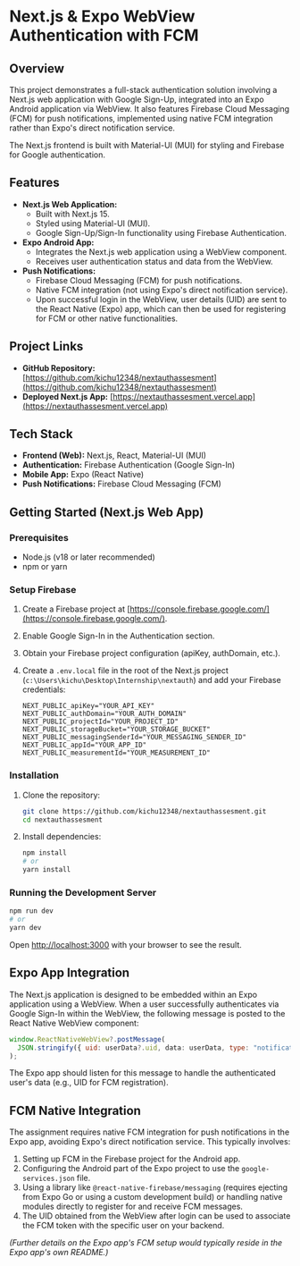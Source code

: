# Next.js & Expo WebView Authentication with FCM

## Overview

This project demonstrates a full-stack authentication solution involving a Next.js web application with Google Sign-Up, integrated into an Expo Android application via WebView. It also features Firebase Cloud Messaging (FCM) for push notifications, implemented using native FCM integration rather than Expo's direct notification service.

The Next.js frontend is built with Material-UI (MUI) for styling and Firebase for Google authentication.

## Features

*   **Next.js Web Application:**
    *   Built with Next.js 15.
    *   Styled using Material-UI (MUI).
    *   Google Sign-Up/Sign-In functionality using Firebase Authentication.
*   **Expo Android App:**
    *   Integrates the Next.js web application using a WebView component.
    *   Receives user authentication status and data from the WebView.
*   **Push Notifications:**
    *   Firebase Cloud Messaging (FCM) for push notifications.
    *   Native FCM integration (not using Expo's direct notification service).
    *   Upon successful login in the WebView, user details (UID) are sent to the React Native (Expo) app, which can then be used for registering for FCM or other native functionalities.

## Project Links

*   **GitHub Repository:** [https://github.com/kichu12348/nextauthassesment](https://github.com/kichu12348/nextauthassesment)
*   **Deployed Next.js App:** [https://nextauthassesment.vercel.app](https://nextauthassesment.vercel.app)

## Tech Stack

*   **Frontend (Web):** Next.js, React, Material-UI (MUI)
*   **Authentication:** Firebase Authentication (Google Sign-In)
*   **Mobile App:** Expo (React Native)
*   **Push Notifications:** Firebase Cloud Messaging (FCM)

## Getting Started (Next.js Web App)

### Prerequisites

*   Node.js (v18 or later recommended)
*   npm or yarn

### Setup Firebase

1.  Create a Firebase project at [https://console.firebase.google.com/](https://console.firebase.google.com/).
2.  Enable Google Sign-In in the Authentication section.
3.  Obtain your Firebase project configuration (apiKey, authDomain, etc.).
4.  Create a `.env.local` file in the root of the Next.js project (`c:\Users\kichu\Desktop\Internship\nextauth`) and add your Firebase credentials:

    ```env
    NEXT_PUBLIC_apiKey="YOUR_API_KEY"
    NEXT_PUBLIC_authDomain="YOUR_AUTH_DOMAIN"
    NEXT_PUBLIC_projectId="YOUR_PROJECT_ID"
    NEXT_PUBLIC_storageBucket="YOUR_STORAGE_BUCKET"
    NEXT_PUBLIC_messagingSenderId="YOUR_MESSAGING_SENDER_ID"
    NEXT_PUBLIC_appId="YOUR_APP_ID"
    NEXT_PUBLIC_measurementId="YOUR_MEASUREMENT_ID"
    ```

### Installation

1.  Clone the repository:
    ```bash
    git clone https://github.com/kichu12348/nextauthassesment.git
    cd nextauthassesment
    ```
2.  Install dependencies:
    ```bash
    npm install
    # or
    yarn install
    ```

### Running the Development Server

```bash
npm run dev
# or
yarn dev
```

Open [http://localhost:3000](http://localhost:3000) with your browser to see the result.

## Expo App Integration

The Next.js application is designed to be embedded within an Expo application using a WebView.
When a user successfully authenticates via Google Sign-In within the WebView, the following message is posted to the React Native WebView component:

```javascript
window.ReactNativeWebView?.postMessage(
  JSON.stringify({ uid: userData?.uid, data: userData, type: "notification" })
);
```

The Expo app should listen for this message to handle the authenticated user's data (e.g., UID for FCM registration).

## FCM Native Integration

The assignment requires native FCM integration for push notifications in the Expo app, avoiding Expo's direct notification service. This typically involves:
1.  Setting up FCM in the Firebase project for the Android app.
2.  Configuring the Android part of the Expo project to use the `google-services.json` file.
3.  Using a library like `@react-native-firebase/messaging` (requires ejecting from Expo Go or using a custom development build) or handling native modules directly to register for and receive FCM messages.
4.  The UID obtained from the WebView after login can be used to associate the FCM token with the specific user on your backend.

*(Further details on the Expo app's FCM setup would typically reside in the Expo app's own README.)*

